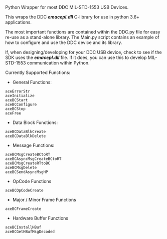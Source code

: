 Python Wrapper for most DDC MIL-STD-1553 USB Devices.

This wraps the DDC ***emacepl.dll*** C-library for use in python 3.6+ applications.

The most important functions are contained within the DDC.py file for easy re-use as a stand-alone library. The Main.py script contains an example of how to configure and use the DDC device and its library.

If, when designing/developing for your DDC USB device, check to see if the SDK uses the ***emacepl.dll*** file. If it does, you can use this to develop MIL-STD-1553 communication within Python.

Currently Supported Functions:

- General Functions:
```
aceErrorStr
aceInitialize
aceBCStart
aceBCConfigure
aceBCStop
aceFree
```

- Data Block Functions:
```
aceBCDataBlkCreate
aceBCDataBlkDelete
```

- Message Functions:
```
aceBCMsgCreateBCtoRT
aceBCAsyncMsgCreateBCtoRT
aceBCMsgCreateRTtoBC
aceBCMsgDelete
aceBCSendAsyncMsgHP
```

- OpCode Functions
```
aceBCOpCodeCreate
```

- Major / Minor Frame Functions
```
aceBCFrameCreate
```

- Hardware Buffer Functions
```
aceBCInstallHBuf
aceBCGetHBufMsgDecoded
```
